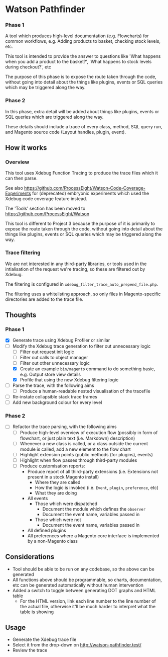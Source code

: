 # Watson Pathfinder

### Phase 1

A tool which produces high-level documentation (e.g. Flowcharts) for common workflows, e.g. Adding products to basket, checking stock levels, etc.

This tool is intended to provide the answer to questions like 'What happens when you add a product to the basket?', 'What happens to stock levels during checkout?', etc

The purpose of this phase is to expose the route taken through the code, without going into detail about the things like plugins, events or SQL queries which may be triggered along the way.

### Phase 2

In this phase, extra detail will be added about things like plugins, events or SQL queries which are triggered along the way.

These details should include a trace of every class, method, SQL query run, and Magento source code (Layout handles, plugin, event).

## How it works

### Overview

This tool uses Xdebug Function Tracing to produce the trace files which it can then parse.

See also https://github.com/ProcessEight/Watson-Code-Coverage-Experiments for (deprecated) embryonic experiments which used the Xdebug code coverage feature instead.

The 'Tools' section has been moved to https://github.com/ProcessEight/Watson 

This tool is different to Project 3 because the purpose of it is primarily to expose the route taken through the code, without going into detail about the things like plugins, events or SQL queries which may be triggered along the way.

### Trace filtering

We are not interested in any third-party libraries, or tools used in the intialisation of the request we're tracing, so these are filtered out by Xdebug.

The filtering is configured in `xdebug_filter_trace_auto_prepend_file.php`.

The filtering uses a whitelisting approach, so only files in Magento-specific directories are added to the trace file.

## Thoughts

### Phase 1

- [x] Generate trace using Xdebug Profiler or similar
- [ ] Modify the Xdebug trace generation to filter out unnecessary logic
    - [ ] Filter out request init logic
    - [ ] Filter out calls to object manager
    - [ ] Filter out other unnecessary logic
    - [x] Create an example `bin/magento` command to do something basic, e.g. Output store view details
    - [x] Profile that using the new Xdebug filtering logic
- [ ] Parse the trace, with the following aims
    - [ ] Produce a human-readable nested visualisation of the tracefile
    
- [ ] Re-instate collapsible stack trace frames
- [ ] Add new background colour for every level 

### Phase 2

- [ ] Refactor the trace parsing, with the following aims
    - [ ] Produce high-level overview of execution flow (possibly in form of flowchart, or just plain text (i.e. Markdown) description)
    - [ ] Whenever a new class is called, or a class outside the current module is called, add a new element to the flow chart
    - [ ] Highlight extension points (public methods (for plugins), events)
    - [ ] Highlight when flow passes through third-party modules
    - [ ] Produce customisation reports:
        * Produce report of all third-party extensions (i.e. Extensions not present in a stock Magento install)
            * Where they are called
            * How the logic is invoked (i.e. `Event`, `plugin`, `preference`, etc)
            * What they are doing
        * All events
            * Those which were dispatched
                * Document the module which defines the `observer`
                * Document the event name, variables passed in
            * Those which were not
                * Document the event name, variables passed in
        * All defined plugins
        * All preferences where a Magento core interface is implemented by a non-Magento class

## Considerations

- Tool should be able to be run on any codebase, so the above can be generated
- All functions above should be programmable, so charts, documentation, etc can be generated automatically without human intervention
- Added a switch to toggle between generating DOT graphs and HTML table
    - For the HTML version, link each line number to the line number of the actual file, otherwise it'll be much harder to interpret what the table is showing

## Usage

- Generate the Xdebug trace file
- Select it from the drop-down on http://watson-pathfinder.test/
- Review the trace

